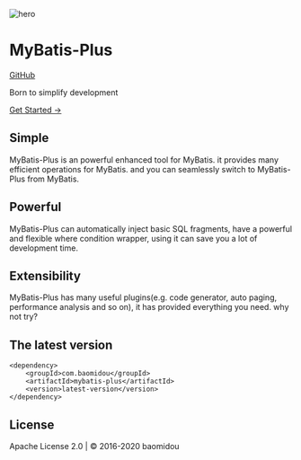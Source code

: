
![hero](https://github.com/loulanyue/mybatis-plus-doc/blob/master/img/logo.png)

MyBatis-Plus
============

[GitHub](https://github.com/baomidou/mybatis-plus)

Born to simplify development

[Get Started →](/guide/)

Simple
----

MyBatis-Plus is an powerful enhanced tool for MyBatis. it provides many efficient operations for MyBatis. and you can seamlessly switch to MyBatis-Plus from MyBatis.

Powerful
----

MyBatis-Plus can automatically inject basic SQL fragments, have a powerful and flexible where condition wrapper, using it can save you a lot of development time.

Extensibility
----

MyBatis-Plus has many useful plugins(e.g. code generator, auto paging, performance analysis and so on), it has provided everything you need. why not try?

## The latest version

    <dependency>
        <groupId>com.baomidou</groupId>
        <artifactId>mybatis-plus</artifactId>
        <version>latest-version</version>
    </dependency>
    

## License

Apache License 2.0 | © 2016-2020 baomidou
